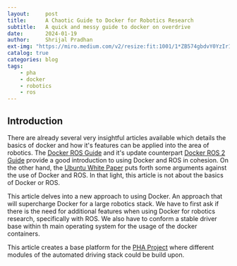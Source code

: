 ```yaml
---
layout:     post
title:      A Chaotic Guide to Docker for Robotics Research
subtitle:   A quick and messy guide to docker on overdrive
date:       2024-01-19
author:     Shrijal Pradhan
ext-img: "https://miro.medium.com/v2/resize:fit:1001/1*ZB574gbdvY0YzIr1x83YTg.png"
catalog: true
categories: blog
tags:
    - pha
    - docker
    - robotics
    - ros
---
```


## Introduction

There are already several very insightful articles available which details the basics of docker and how it's features can be applied into the area of robotics. The [Docker ROS Guide][Docker ROS Guide] and it's update counterpart [Docker ROS 2 Guide][Docker ROS 2 Guide] provide a good introduction to using Docker and ROS in cohesion. On the other hand, the [Ubuntu White Paper][Ubuntu White Paper] puts forth some arguments against the use of Docker and ROS. In that light, this article is not about the basics of Docker or ROS. 

This article delves into a new approach to using Docker. An approach that will supercharge Docker for a large robotics stack. We have to first ask if there is the need for additional features when using Docker for robotics research, specifically with ROS. We also have to conform a stable driver base within th main operating system for the usage of the docker containers.

This article creates a base platform for the [PHA Project][PHA Project] where different modules of the automated driving stack could be build upon.

[Docker ROS Guide]: https://roboticseabass.com/2021/04/21/docker-and-ros/
[Docker ROS 2 Guide]: https://roboticseabass.com/2023/07/09/updated-guide-docker-and-ros2/
[Ubuntu White Paper]: https://ubuntu.com/engage/dockerandros
[PHA Project]: {{site.url}}/pha-project/
